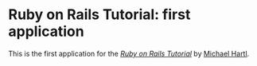 # Ruby on Rails Tutorial: first application

This is the first application for the
[*Ruby on Rails Tutorial*](https://rails-4-0.railstutorial.org/)
by [Michael Hartl](http://michaelhartl.com/).
